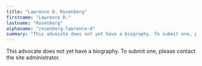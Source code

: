 ```yaml
---
title: "Lawrence D. Rosenberg"
firstname: "Lawrence D."
lastname: "Rosenberg"
alphaname: "rosenberg-lawrence-d"
summary: "This advocate does not yet have a biography. To submit one, please contact the site administrator."
---
```

This advocate does not yet have a biography. To submit one, please contact the site administrator.

